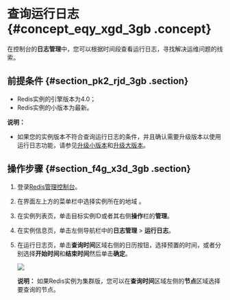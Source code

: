 # 查询运行日志 {#concept_eqy_xgd_3gb .concept}

在控制台的**日志管理**中，您可以根据时间段查看运行日志，寻找解决运维问题的线索。

## 前提条件 {#section_pk2_rjd_3gb .section}

-   Redis实例的引擎版本为4.0；
-   Redis实例的小版本为最新。

**说明：** 

-   如果您的实例版本不符合查询运行日志的条件，并且确认需要升级版本以使用运行日志功能，请参见[升级小版本](cn.zh-CN/用户指南/管理实例/升级小版本.md#)和[升级大版本](cn.zh-CN/用户指南/管理实例/升级大版本.md#)。

## 操作步骤 {#section_f4g_x3d_3gb .section}

1.  登录[Redis管理控制台](https://kvstore.console.aliyun.com/)。
2.  在界面左上方的菜单栏中选择实例所在的地域 。
3.  在实例列表页，单击目标实例ID或者其右侧**操作**栏的**管理**。
4.  在实例信息页，单击左侧导航栏中的**日志管理** \> **运行日志**。
5.  在运行日志页，单击**查询时间**区域右侧的日历按钮，选择预置的时间，或者分别选择**开始时间**和**结束时间**然后单击**确定**。

    ![](http://static-aliyun-doc.oss-cn-hangzhou.aliyuncs.com/assets/img/85412/154778248235798_zh-CN.png)

    **说明：** 如果Redis实例为集群版，您可以在**查询时间**区域左侧的**节点**区域选择要查询的节点。


